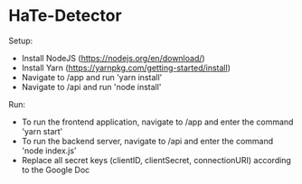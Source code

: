 # HaTe-Detector
Setup:
- Install NodeJS (https://nodejs.org/en/download/)
- Install Yarn (https://yarnpkg.com/getting-started/install)
- Navigate to /app and run 'yarn install'
- Navigate to /api and run 'node install'


Run:
- To run the frontend application, navigate to /app and enter the command 'yarn start'
- To run the backend server, navigate to /api and enter the command 'node index.js'
- Replace all secret keys (clientID, clientSecret, connectionURI) according to the Google Doc
